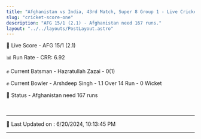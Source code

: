 ```yaml
---
title: "Afghanistan vs India, 43rd Match, Super 8 Group 1 - Live Cricket Score"
slug: "cricket-score-one"
description: "AFG 15/1 (2.1) - Afghanistan need 167 runs."
layout: "../../layouts/PostLayout.astro"
---
```


🔴 Live Score - AFG 15/1 (2.1)  

📊 Run Rate - CRR: 6.92  

✊ Current Batsman - Hazratullah Zazai - 0(1)  

✊ Current Bowler - Arshdeep Singh - 1.1 Over 14 Run - 0 Wicket  

📑 Status - Afghanistan need 167 runs

<br />

***

📝 Last Updated on : 6/20/2024, 10:13:45 PM

***

